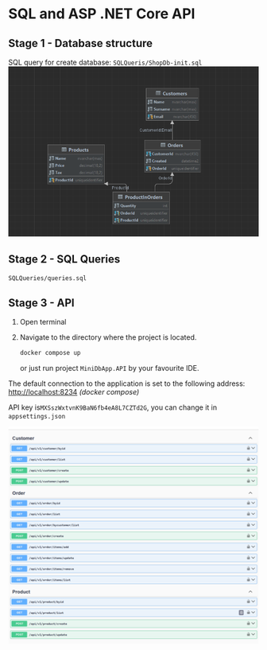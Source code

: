 # SQL and ASP .NET Core API


## Stage 1 - Database structure
SQL query for create database: ``SQLQueris/ShopDb-init.sql``
![Database diagram](Images/database-diagram.png)

## Stage 2 - SQL Queries

```
SQLQueries/queries.sql
```

## Stage 3 - API

1. Open terminal
2. Navigate to the directory where the project is located.

   ```bash
   docker compose up
   ```
   or just run project ``MiniDbApp.API`` by your favourite IDE. 

The default connection to the application is set to the following address: [http://localhost:8234](http://localhost:8234) *(docker compose)*

API key is``MXSszWxtvnK9BaN6fb4eA8L7CZTd2G``, you can change it in ``appsettings.json``

![Database diagram](Images/api-endpoints.png)